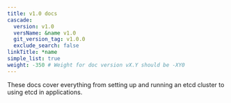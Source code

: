 ```yaml
---
title: v1.0 docs
cascade:
  version: v1.0
  versName: &name v1.0
  git_version_tag: v1.0.0
  exclude_search: false
linkTitle: *name
simple_list: true
weight: -350 # Weight for doc version vX.Y should be -XY0
---
```


These docs cover everything from setting up and running an etcd cluster to using
etcd in applications.
